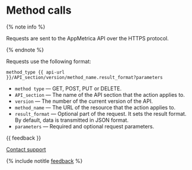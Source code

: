 # Method calls

{% note info %}

Requests are sent to the AppMetrica API over the HTTPS protocol.

{% endnote %}

Requests use the following format:

```no-highlight translate=no
method_type {{ api-url }}/API_section/version/method_name.result_format?parameters
```

- `method type` ― GET, POST, PUT or DELETE.
- `API_section` — The name of the API section that the action applies to.
- `version` — The number of the current version of the API.
- `method_name` — The URL of the resource that the action applies to.
- `result_format` — Optional part of the request. It sets the result format. By default, data is transmitted in JSON format.
- `parameters` — Required and optional request parameters.

{{ feedback }}

<a href="../../troubleshooting/feedback-new">
  <span class="button">Contact support</span>
</a>

{% include notitle [feedback](../../_includes/feedback-button.md) %}
